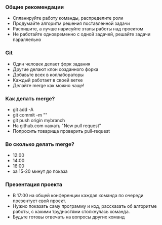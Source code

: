 ### Общие рекомендации

* Спланируйте работу команды, распределите роли
* Продумайте алгоритм решения поставленной задачи
* Распишите, а лучше нарисуйте этапы работы над проектом
* Не работайте одновременно с одной задачей, решайте задачи параллельно

### Git

* Один человек делает форк задания
* Другие делают клон созданного форка
* Добавьте всех в коллабораторы
* Каждый работает в своей ветке
* Делайте merge как можно чаще!

### Как делать merge?

* git add -A
* git commit -m ""
* git push origin mybranch
* На github.com нажать "New pull request"
* Попросить товарища проверить pull-request

### Во сколько делать merge?

* 12:00
* 14:00
* 16:00
* за 15-20 минут до показа

### Презентация проекта

* В 17:00 на общей конференции каждая команда по очереди презентует свой проект.
* Нужно показать саму программу и код, рассказать об алгоритме работы, с какими трудностями столкнулась команда.
* Будьте готовы отвечать на вопросы других команд
